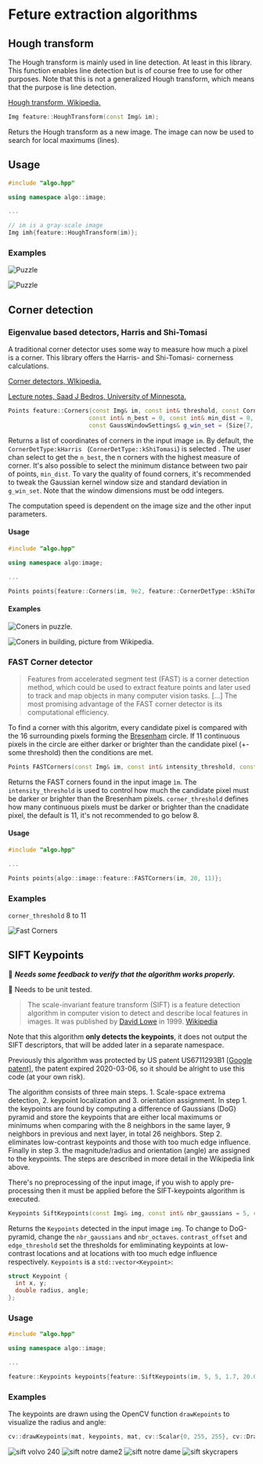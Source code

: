 Feture extraction algorithms
==========================

## Hough transform
The Hough transform is mainly used in line detection. At least in this library. This function enables line detection
 but is of course free to use for other purposes. Note that this is not a generalized Hough transform, which means
  that the purpose is line detection.
  
[Hough transform, Wikipedia.](https://en.wikipedia.org/wiki/Hough_transform)

```cpp
Img feature::HoughTransform(const Img& im);
```
Returs the Hough transform as a new image. The image can now be used to search for local maximums (lines).

## Usage
```cpp
#include "algo.hpp"

using namespace algo::image;

...

// im is a gray-scale image
Img imh{feature::HoughTransform(im)};
```

### Examples

![Puzzle](images/hough_transform_puzzle.png)

![Puzzle](images/hough_transform_road.png)

## Corner detection

### Eigenvalue based detectors, Harris and Shi-Tomasi
A traditional corner detector uses some way to measure how much a pixel is a corner. This library offers the Harris- and
 Shi-Tomasi- cornerness calculations.
 
[Corner detectors, WIkipedia.](https://en.wikipedia.org/wiki/Corner_detection)
 
[Lecture notes, Saad J Bedros, University of Minnesota.](https://bit.ly/2XzCuis)
 
```cpp
Points feature::Corners(const Img& im, const int& threshold, const CornerDetType& det_type = CornerDetType::kHarris,
                       const int& n_best = 0, const int& min_dist = 0,
                       const GaussWindowSettings& g_win_set = {Size{7, 7}, 1.0});
```
Returns a list of coordinates of corners in the input image `im`. By default, the `CornerDetType:kHarris
` (`CornerDetType::kShiTomasi`) is
 selected
. The user chan select to get the `n_best`, the n corners with the highest measure of corner. It's also possible to
 select the minimum distance between two pair of points, `min_dist`. To vary the quality of found corners, it's
  recommended to tweak the Gaussian kernel window size and standard deviation in `g_win_set`. Note that the window
   dimensions must be odd integers.
   
 The computation speed is dependent on the image size and the other input parameters.
   
 #### Usage
 ```cpp
#include "algo.hpp"

using namespace algo:image;

... 

Points points{feature::Corners(im, 9e2, feature::CornerDetType::kShiTomasi, 0, 4, {5, 5, 1.0})};
 ```

#### Examples

![Coners in puzzle.](images/corners_puzzle.png) 

![Coners in building, picture from Wikipedia.](images/corners_building.png) 

### FAST Corner detector
> Features from accelerated segment test (FAST) is a corner detection method, which could be used to extract feature points and later used to track and map objects in many computer vision tasks.
> [...] The most promising advantage of the FAST corner detector is its computational efficiency.

To find a corner with this algoritm, every candidate pixel is compared with the 16 surrounding pixels forming
the [Bresenham](https://en.wikipedia.org/wiki/Midpoint_circle_algorithm) circle. If 11 continuous pixels in 
the circle are either darker or brighter than the candidate pixel (+- some threshold) then the conditions are met.

```c++
Points FASTCorners(const Img& im, const int& intensity_threshold, const int& corner_threshold = 11);
```
Returns the FAST corners found in the input image `ìm`. The `intensity_threshold` is used to control how much
the candidate pixel must be darker or brighter than the Bresenham pixels. `corner_threshold` defines how many continuous 
pixels must be darker or brighter than the cnadidate pixel, the default is 11, it's not recommended to go below 8.

#### Usage
```c++
#include "algo.hpp"

...

Points points{algo::image::feature::FASTCorners(im, 20, 11)};
```

### Examples

`corner_threshold` 8 to 11 

![Fast Corners](images/fast_corners_8_11.png)

## SIFT Keypoints
:black_square_button: _**Needs some feedback to verify that the algorithm works properly.**_

:black_square_button: Needs to be unit tested.

>The scale-invariant feature transform (SIFT) is a feature detection algorithm in computer vision 
>to detect and describe local features in images. It was published by [David Lowe](https://www.cs.ubc.ca/~lowe/papers/iccv99.pdf)
> in 1999. [Wikipedia](https://en.wikipedia.org/wiki/Scale-invariant_feature_transform)

Note that this algorithm **only detects the keypoints**, it does not output the SIFT descriptors, that will be added later in a
separate namespace.

Previously this algorithm was protected by US patent US6711293B1 [[Google patent]](https://patents.google.com/patent/US6711293), the 
patent expired 2020-03-06, so it should be alright to use this code (at your own risk). 

The algorithm consists of three main steps. 1. Scale-space extrema detection, 2. keypoint localization and 3. orientation assignment.
In step 1. the keypoints are found by computing a difference of Gaussians (DoG) pyramid and store the keypoints that are either
local maximums or minimums when comparing with the 8 neighbors in the same layer, 9 neighbors in previous and next layer, in total 26 neighbors.
Step 2. eliminates low-contrast keypoints and those with too much edge influence. Finally in step 3. the magnitude/radius and orientation 
(angle) are assigned to the keypoints. The steps are described in more detail in the Wikipedia link above.

There's no preprocessing of the input image, if you wish to apply pre-processing then it must be applied before the SIFT-keypoints
algorithm is executed.

```c++
Keypoints SiftKeypoints(const Img& img, const int& nbr_gaussians = 5, const int& nbr_octaves = 5, const float& contrast_offset = 1.7, const float& edge_threshold = 20.0);
```
Returns the `Keypoints` detected in the input image `img`. To change to DoG-pyramid, change the `nbr_gaussians` and `nbr_octaves`. 
`contrast_offset` and `edge_threshold` set the thresholds for emliminating keypoints at low-contrast locations and at 
locations with too much edge influence respectively. `Keypoints` is a `std::vector<Keypoint>`:

```c++
struct Keypoint {
  int x, y;
  double radius, angle;
};
```

### Usage
```c++
#include "algo.hpp"

using namespace algo::image;

...

feature::Keypoints keypoints{feature::SiftKeypoints(im, 5, 5, 1.7, 20.0)};
```

### Examples
The keypoints are drawn using the OpenCV function `drawKepoints` to visualize the radius and angle:

```c++
cv::drawKeypoints(mat, keypoints, mat, cv::Scalar{0, 255, 255}, cv::DrawMatchesFlags::DRAW_RICH_KEYPOINTS);
```
![sift volvo 240](images/sift_volvo240.png) ![sift notre dame2](images/sift_notre_dame2.png) 
![sift notre dame](images/sift_notre_dame.png) ![sift skycrapers](images/sift_skyscrapers.png) 